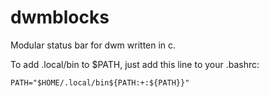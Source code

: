 # dwmblocks
Modular status bar for dwm written in c.

To add .local/bin to $PATH, just add this line to your .bashrc:

	PATH="$HOME/.local/bin${PATH:+:${PATH}}"
